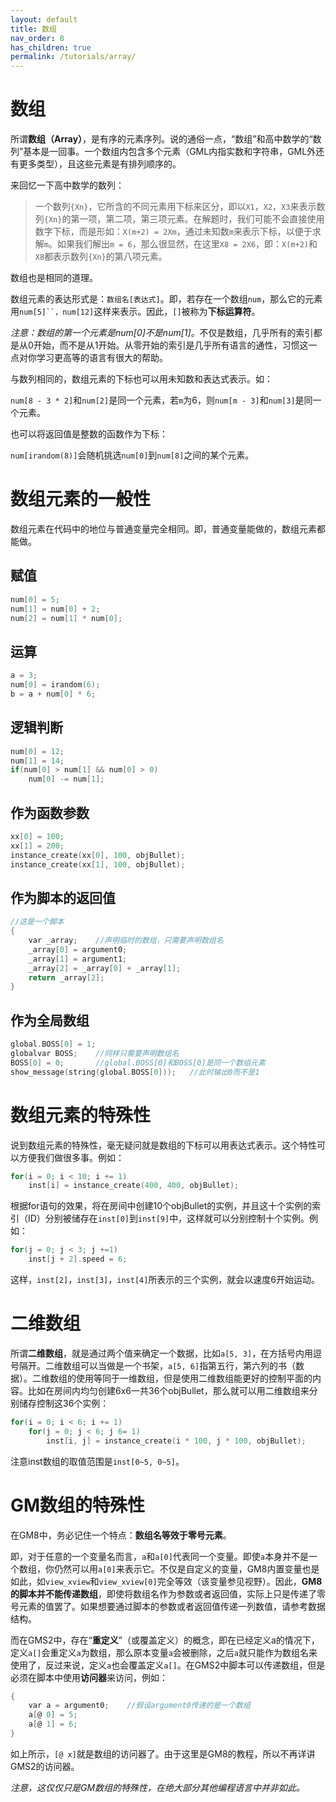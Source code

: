 ```yaml
---
layout: default
title: 数组
nav_order: 8
has_children: true
permalink: /tutorials/array/
---
```


# 数组

所谓**数组（Array）**，是有序的元素序列。说的通俗一点，“数组”和高中数学的“数列”基本是一回事。一个数组内包含多个元素（GML内指实数和字符串，GML外还有更多类型），且这些元素是有排列顺序的。

来回忆一下高中数学的数列：

> 一个数列`{Xn}`，它所含的不同元素用下标来区分，即以`X1`，`X2`，`X3`来表示数列`{Xn}`的第一项，第二项，第三项元素。在解题时，我们可能不会直接使用数字下标，而是形如：`X(m+2) = 2Xm`，通过未知数`m`来表示下标，以便于求解`m`。如果我们解出`m = 6`，那么很显然，在这里`X8 = 2X6`，即：`X(m+2)`和`X8`都表示数列`{Xn}`的第八项元素。

数组也是相同的道理。

数组元素的表达形式是：`数组名[表达式]`。即，若存在一个数组`num`，那么它的元素用`num[5]``，num[12]`这样来表示。因此，`[]`被称为**下标运算符**。

*注意：数组的第一个元素是num[0]不是num[1]*。不仅是数组，几乎所有的索引都是从0开始，而不是从1开始。从零开始的索引是几乎所有语言的通性，习惯这一点对你学习更高等的语言有很大的帮助。

与数列相同的，数组元素的下标也可以用未知数和表达式表示。如：

`num[8 - 3 * 2]`和`num[2]`是同一个元素，若`m`为6，则`num[m - 3]`和`num[3]`是同一个元素。

也可以将返回值是整数的函数作为下标：

`num[irandom(8)]`会随机挑选`num[0]`到`num[8]`之间的某个元素。

# 数组元素的一般性

数组元素在代码中的地位与普通变量完全相同。即，普通变量能做的，数组元素都能做。

## 赋值

```c
num[0] = 5;
num[1] = num[0] + 2;
num[2] = num[1] * num[0];
```

## 运算

```c
a = 3;
num[0] = irandom(6);
b = a + num[0] * 6;
```

## 逻辑判断

```c
num[0] = 12;
num[1] = 14;
if(num[0] > num[1] && num[0] > 0)
    num[0] -= num[1];
```

## 作为函数参数

```c
xx[0] = 100;
xx[1] = 200;
instance_create(xx[0], 100, objBullet);
instance_create(xx[1], 100, objBullet);
```

## 作为脚本的返回值

```c
//这是一个脚本
{
    var _array;    //声明临时的数组，只需要声明数组名
    _array[0] = argument0;
    _array[1] = argument1;
    _array[2] = _array[0] + _array[1];
    return _array[2];
}
```

## 作为全局数组

```c
global.BOSS[0] = 1;
globalvar BOSS;    //同样只需要声明数组名
BOSS[0] = 0;       //global.BOSS[0]和BOSS[0]是同一个数组元素
show_message(string(global.BOSS[0]));   //此时输出0而不是1
```

# 数组元素的特殊性

说到数组元素的特殊性，毫无疑问就是数组的下标可以用表达式表示。这个特性可以方便我们做很多事。例如：

```c
for(i = 0; i < 10; i += 1)
    inst[i] = instance_create(400, 400, objBullet);
```

根据for语句的效果，将在房间中创建10个objBullet的实例，并且这十个实例的索引（ID）分别被储存在`inst[0]`到`inst[9]`中，这样就可以分别控制十个实例。例如：

```c
for(j = 0; j < 3; j +=1)
    inst[j + 2].speed = 6;
```

这样，`inst[2]`，`inst[3]`，`inst[4]`所表示的三个实例，就会以速度6开始运动。

# 二维数组

所谓**二维数组**，就是通过两个值来确定一个数据，比如`a[5, 3]`，在方括号内用逗号隔开。二维数组可以当做是一个书架，`a[5, 6]`指第五行，第六列的书（数据）。二维数组的使用等同于一维数组，但是使用二维数组能更好的控制平面的内容。比如在房间内均匀创建6x6一共36个objBullet，那么就可以用二维数组来分别储存控制这36个实例：

```c
for(i = 0; i < 6; i += 1)
    for(j = 0; j < 6; j 6= 1)
        inst[i, j] = instance_create(i * 100, j * 100, objBullet);
```

注意inst数组的取值范围是`inst[0~5, 0~5]`。

# GM数组的特殊性

在GM8中，务必记住一个特点：**数组名等效于零号元素**。

即，对于任意的一个变量名而言，`a`和`a[0]`代表同一个变量。即使`a`本身并不是一个数组，你仍然可以用`a[0]`来表示它。不仅是自定义的变量，GM8内置变量也是如此，如`view_xview`和`view_xview[0]`完全等效（该变量参见视野）。因此，**GM8的脚本并不能传递数组**，即使将数组名作为参数或者返回值，实际上只是传递了零号元素的值罢了。如果想要通过脚本的参数或者返回值传递一列数值，请参考数据结构。

而在GMS2中，存在“**重定义**”（或覆盖定义）的概念，即在已经定义a的情况下，定义`a[]`会重定义`a`为数组，那么原本变量`a`会被删除，之后`a`就只能作为数组名来使用了，反过来说，定义`a`也会覆盖定义`a[]`。在GMS2中脚本可以传递数组，但是必须在脚本中使用**访问器**来访问，例如：

```c
{
    var a = argument0;    //假设argument0传递的是一个数组
    a[@ 0] = 5;
    a[@ 1] = 6;
}
```

如上所示，`[@ x]`就是数组的访问器了。由于这里是GM8的教程，所以不再详讲GMS2的访问器。

*注意，这仅仅只是GM数组的特殊性，在绝大部分其他编程语言中并非如此。*